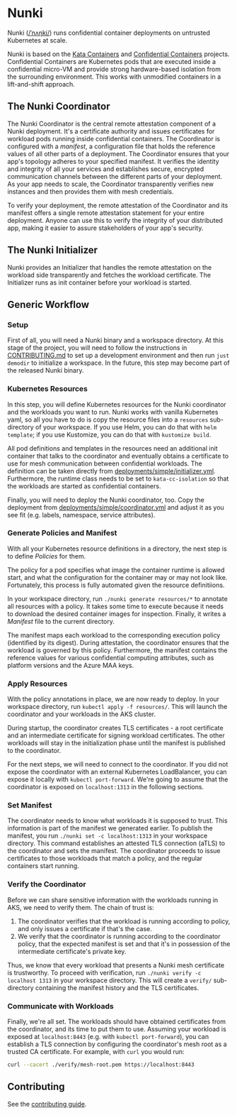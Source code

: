 # Nunki

Nunki ([/ˈnʌŋki/](https://en.wikipedia.org/wiki/Sigma_Sagittarii)) runs confidential container deployments
on untrusted Kubernetes at scale.

Nunki is based on the [Kata Containers](https://github.com/kata-containers/kata-containers) and
[Confidential Containers](https://github.com/confidential-containers) projects. Confidential Containers are
Kubernetes pods that are executed inside a confidential micro-VM and provide strong hardware-based isolation
from the surrounding environment. This works with unmodified containers in a lift-and-shift approach.

## The Nunki Coordinator

The Nunki Coordinator is the central remote attestation component of a Nunki deployment. It's a certificate
authority and issues certificates for workload pods running inside confidential containers. The Coordinator
is configured with a *manifest*, a configuration file that holds the reference values of all other parts of
a deployment. The Coordinator ensures that your app's topology adheres to your specified manifest. It verifies
the identity and integrity of all your services and establishes secure, encrypted communication channels between
the different parts of your deployment. As your app needs to scale, the Coordinator transparently verifies new
instances and then provides them with mesh credentials.

To verify your deployment, the remote attestation of the Coordinator and its manifest offers a single remote
attestation statement for your entire deployment. Anyone can use this to verify the integrity of your distributed
app, making it easier to assure stakeholders of your app's security.

## The Nunki Initializer

Nunki provides an Initializer that handles the remote attestation on the workload side transparently and
fetches the workload certificate. The Initializer runs as init container before your workload is started.

## Generic Workflow

### Setup

First of all, you will need a Nunki binary and a workspace directory. At this stage of the project,
you will need to follow the instructions in [CONTRIBUTING.md](CONTRIBUTING.md) to set up a
development environment and then run `just demodir` to initialize a workspace. In the future, this
step may become part of the released Nunki binary.

### Kubernetes Resources

In this step, you will define Kubernetes resources for the Nunki coordinator and the workloads you
want to run. Nunki works with vanilla Kubernetes yaml, so all you have to do is copy the resource
files into a `resources` sub-directory of your workspace. If you use Helm, you can do that with
`helm template`; if you use Kustomize, you can do that with `kustomize build`.

All pod definitions and templates in the resources need an additional init container that talks to
the coordinator and eventually obtains a certificate to use for mesh communication between
confidential workloads. The definition can be taken directly from
[deployments/simple/initializer.yml](deployments/simple/initializer.yml). Furthermore, the runtime
class needs to be set to `kata-cc-isolation` so that the workloads are started as confidential
containers.

Finally, you will need to deploy the Nunki coordinator, too. Copy the deployment from
[deployments/simple/coordinator.yml](deployments/simple/coordinator.yml) and adjust it as you see
fit (e.g. labels, namespace, service attributes).

### Generate Policies and Manifest

With all your Kubernetes resource definitions in a directory, the next step is to define
*Policies* for them.
<!-- TODO: cross-reference to definition -->
The policy for a pod specifies what image the container runtime is allowed start, and what the
configuration for the container may or may not look like. Fortunately, this process is fully
automated given the resource definitiions.

In your workspace directory, run `./nunki generate resources/*` to annotate all resources with a
policy. It takes some time to execute because it needs to download the desired container images for
inspection. Finally, it writes a *Manifest* file to the current directory.
<!-- TODO: cross-reference to definition -->

The manifest maps each workload to the corresponding execution policy (identified by its digest).
During attestation, the coordinator ensures that the workload is governed by this policy.
Furthermore, the manifest contains the reference values for various confidential computing
attributes, such as platform versions and the Azure MAA keys.

### Apply Resources

With the policy annotations in place, we are now ready to deploy. In your workspace directory, run
`kubectl apply -f resources/`. This will launch the coordinator and your workloads in the AKS
cluster.

During startup, the coordinator creates TLS certificates - a root certificate and an intermediate
certificate for signing workload certificates. The other workloads will stay in the initialization
phase until the manifest is published to the coordinator.

For the next steps, we will need to connect to the coordinator. If you did not expose the
coordinator with an external Kubernetes LoadBalancer, you can expose it locally with
`kubectl port-forward`. We're going to assume that the coordinator is exposed on `localhost:1313`
in the following sections.

### Set Manifest

The coordinator needs to know what workloads it is supposed to trust. This information is part of
the manifest we generated earlier. To publish the manifest, you run
`./nunki set -c localhost:1313` in your workspace directory. This command establishes an attested
TLS connection (aTLS) to the coordinator and sets the manifest. The coordinator proceeds to issue
certificates to those workloads that match a policy, and the regular containers start running.

### Verify the Coordinator

Before we can share sensitive information with the workloads running in AKS, we need to verify
them. The chain of trust is:

1. The coordinator verifies that the workload is running according to policy, and only issues a
   certificate if that's the case.
2. We verify that the coordinator is running according to the coordinator policy, that the expected
   manifest is set and that it's in possession of the intermediate certificate's private key.

Thus, we know that every workload that presents a Nunki mesh certificate is trustworthy. To proceed
with verification, run `./nunki verify -c localhost 1313` in your workspace directory. This will
create a `verify/` sub-directory containing the manifest history and the TLS certificates.

### Communicate with Workloads

Finally, we're all set. The workloads should have obtained certificates from the coordinator, and
its time to put them to use. Assuming your workload is exposed at `localhost:8443` (e.g. with
`kubectl port-forward`), you can establish a TLS connection by configuring the coordinator's mesh
root as a trusted CA certificate. For example, with `curl` you would run:

```sh
curl --cacert ./verify/mesh-root.pem https://localhost:8443
```

## Contributing

See the [contributing guide](CONTRIBUTING.md).
